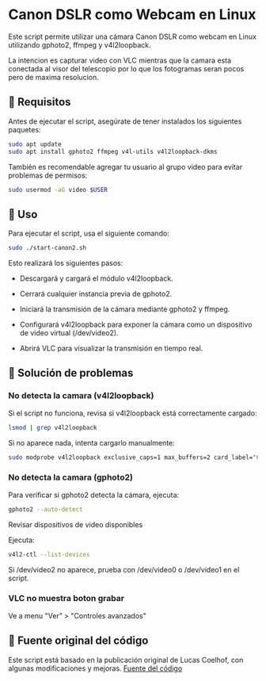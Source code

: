 # Canon DSLR como Webcam en Linux

Este script permite utilizar una cámara Canon DSLR como webcam en Linux utilizando gphoto2, ffmpeg y v4l2loopback.

La intencion es capturar video con VLC mientras que la camara esta conectada al visor del telescopio por lo que los fotogramas seran pocos pero de maxima resolucion.

## 📌 Requisitos

Antes de ejecutar el script, asegúrate de tener instalados los siguientes paquetes:
```bash
sudo apt update
sudo apt install gphoto2 ffmpeg v4l-utils v4l2loopback-dkms
```

También es recomendable agregar tu usuario al grupo video para evitar problemas de permisos:
```bash
sudo usermod -aG video $USER
```

## 🚀 Uso

Para ejecutar el script, usa el siguiente comando:
```bash
sudo ./start-canon2.sh
```
Esto realizará los siguientes pasos:

 - Descargará y cargará el módulo v4l2loopback.

 - Cerrará cualquier instancia previa de gphoto2.

 - Iniciará la transmisión de la cámara mediante gphoto2 y ffmpeg.

 - Configurará v4l2loopback para exponer la cámara como un dispositivo de video virtual (/dev/video2).

 - Abrirá VLC para visualizar la transmisión en tiempo real.

## 🔧 Solución de problemas

### No detecta la camara (v4l2loopback)

Si el script no funciona, revisa si v4l2loopback está correctamente cargado:
```bash
lsmod | grep v4l2loopback
```

Si no aparece nada, intenta cargarlo manualmente:
```bash
sudo modprobe v4l2loopback exclusive_caps=1 max_buffers=2 card_label="Canon DSLR"
```
### No detecta la camara (gphoto2)

Para verificar si gphoto2 detecta la cámara, ejecuta:
```bash
gphoto2 --auto-detect
```

Revisar dispositivos de video disponibles

Ejecuta:
```bash
v4l2-ctl --list-devices
```

Si /dev/video2 no aparece, prueba con /dev/video0 o /dev/video1 en el script.

### VLC no muestra boton grabar

Ve a menu "Ver" > "Controles avanzados"

## 📄 Fuente original del código

Este script está basado en la publicación original de Lucas Coelhof, con algunas modificaciones y mejoras.
[Fuente del código](https://lucascoelhof.github.io/post/2023_08_08_canonM50-linux/)
